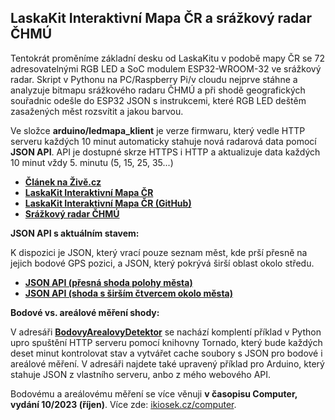 ## LaskaKit Interaktivní Mapa ČR a srážkový radar ČHMÚ 
Tentokrát proměníme základní desku od LaskaKitu v podobě mapy ČR se 72 adresovatelnými RGB LED a SoC modulem ESP32-WROOM-32 ve srážkový radar. Skript v Pythonu na PC/Raspberry Pi/v cloudu nejprve stáhne a analyzuje bitmapu srážkového radaru ČHMÚ a při shodě geografických souřadnic odešle do ESP32 JSON s instrukcemi, které RGB LED deštěm zasažených měst rozsvítit a jakou barvou. 

Ve složce **arduino/ledmapa_klient** je verze firmwaru, který vedle HTTP serveru každých 10 minut automaticky stahuje nová radarová data pomocí **JSON API**. API je dostupné skrze HTTPS i HTTP a aktualizuje data každých 10 minut vždy 5. minutu (5, 15, 25, 35...)

 - **[Článek na Živě.cz](https://www.zive.cz/clanky/naprogramovali-jsme-radarovou-mapu-ceska-ukaze-kde-prave-prsi-a-muzete-si-ji-dat-na-zed/sc-3-a-222111/default.aspx)**
 - **[LaskaKit Interaktivní Mapa ČR](https://www.laskakit.cz/laskakit-interaktivni-mapa-cr-ws2812b/)**
 - **[LaskaKit Interaktivní Mapa ČR (GitHub)](https://github.com/LaskaKit/LED_Czech_Map)**
 - **[Srážkový radar ČHMÚ](https://www.chmi.cz/files/portal/docs/meteo/rad/inca-cz/short.html)**

**JSON API s aktuálním stavem:**
 
 K dispozici je JSON, který vrací pouze seznam měst, kde prší přesně na jejich bodové GPS pozici, a JSON, který pokrývá širší oblast okolo středu.
 - **[JSON API (přesná shoda polohy města)](http://kloboukuv.cloud/radarmapa/?chcu=posledni.json)**
 - **[JSON API (shoda s širším čtvercem okolo města)](http://kloboukuv.cloud/radarmapa/?chcu=posledni_v2.json)**

**Bodové vs. areálové měření shody:**

V adresáři **[BodovyArealovyDetektor](https://github.com/jakubcizek/pojdmeprogramovatelektroniku/tree/master/SrazkovyRadar/BodovyArealovyDetektor)** se nachází komplentí příklad v Python upro spuštění HTTP serveru pomocí knihovny Tornado, který bude každých deset minut kontrolovat stav a vytvářet cache soubory s JSON pro bodové i areálové měření. V adresáři najdete také upravený příklad pro Arduino, který stahuje JSON z vlastního serveru, anbo z mého webového API.

Bodovému a areálovému měření se více věnuji **v časopisu Computer, vydání 10/2023 (říjen)**. Více zde: [ikiosek.cz/computer](https://www.ikiosek.cz/computer).
